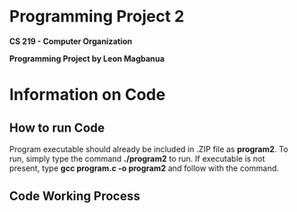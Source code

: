 # Programming Project 2
**CS 219 - Computer Organization**

**Programming Project by Leon Magbanua**

# Information on Code
## How to run Code
Program executable should already be included in .ZIP file as **program2**. To run, simply type the command **./program2** to run. If executable is not present, type **gcc program.c -o program2** and follow with the command.

## Code Working Process